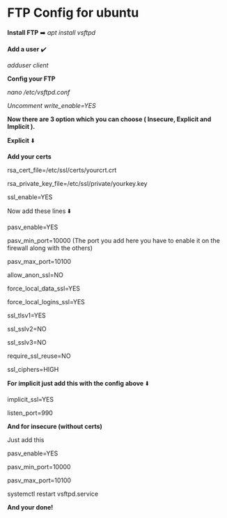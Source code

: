 # FTP Config for ubuntu

**Install FTP** ➡️ *apt install vsftpd*

**Add a user** ✔️

*adduser client*

**Config your FTP**

*nano /etc/vsftpd.conf*

*Uncomment write_enable=YES*


**Now there are 3 option which you can choose ( Insecure, Explicit and Implicit ).**

**Explicit** ⬇️

**Add your certs**

rsa_cert_file=/etc/ssl/certs/yourcrt.crt

rsa_private_key_file=/etc/ssl/private/yourkey.key

ssl_enable=YES

Now add these lines ⬇️

pasv_enable=YES

pasv_min_port=10000 (The port you add here you have to enable it on the firewall along with the others)

pasv_max_port=10100

allow_anon_ssl=NO

force_local_data_ssl=YES

force_local_logins_ssl=YES

ssl_tlsv1=YES

ssl_sslv2=NO

ssl_sslv3=NO

require_ssl_reuse=NO

ssl_ciphers=HIGH

**For implicit just add this with the config above** ⬇️

implicit_ssl=YES

listen_port=990

**And for insecure (without certs)**

Just add this 

pasv_enable=YES

pasv_min_port=10000

pasv_max_port=10100

systemctl restart vsftpd.service

**And your done!**
